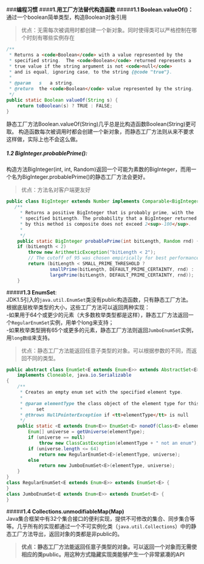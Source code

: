 ###**编程习惯**
####**1.用工厂方法替代构造函数**
#####**1.1 Boolean.valueOf()：**
通过一个boolean简单类型，构造Boolean对象引用  
>优点：无需每次被调用时都创建一个新对象。同时使得类可以严格控制在哪个时刻有哪些实例存在   

```java
/**
 * Returns a <code>Boolean</code> with a value represented by the
 * specified string.  The <code>Boolean</code> returned represents a
 * true value if the string argument is not <code>null</code>
 * and is equal, ignoring case, to the string {@code "true"}.
 *
 * @param   s   a string.
 * @return  the <code>Boolean</code> value represented by the string.
 */
public static Boolean valueOf(String s) {
    return toBoolean(s) ? TRUE : FALSE;
}
```
静态工厂方法Boolean.valueOf(String)几乎总是比构造函数Boolean(String)更可取。
构造函数每次被调用时都会创建一个新对象，而静态工厂方法则从来不要求这样做，实际上也不会这么做。
##### **1.2 BigInteger.probablePrime()**:
构造方法BigInteger(int, int, Random)返回一个可能为素数的BigInteger，而用一个名为BigInteger.probablePrime()的静态工厂方法会更好。
>优点：方法名对客户端更友好  

```java
public class BigInteger extends Number implements Comparable<BigInteger> {
   /**
     * Returns a positive BigInteger that is probably prime, with the
     * specified bitLength. The probability that a BigInteger returned
     * by this method is composite does not exceed 2<sup>-100</sup>.
     *
     */
    public static BigInteger probablePrime(int bitLength, Random rnd) {
    if (bitLength < 2)
        throw new ArithmeticException("bitLength < 2");
        // The cutoff of 95 was chosen empirically for best performance
        return (bitLength < SMALL_PRIME_THRESHOLD ?
                smallPrime(bitLength, DEFAULT_PRIME_CERTAINTY, rnd) :
                largePrime(bitLength, DEFAULT_PRIME_CERTAINTY, rnd));
    }
```
#####**1.3 EnumSet**:  
JDK1.5引入的`java.util.EnumSet`类没有public构造函数，只有静态工厂方法。  
根据底层枚举类型的大小，这些工厂方法可以返回两种实现：  
-如果用于64个或更少的元素（大多数枚举类型都是这样），静态工厂方法返回一个`RegularEnumSet`实例，用单个long来支持；  
-如果枚举类型拥有65个或更多的元素，静态工厂方法则返回`JumboEnumSet`实例，用`long数组`来支持。    
>优点：静态工厂方法能返回任意子类型的对象。可以根据参数的不同，而返回不同的类型。  

```java
public abstract class EnumSet<E extends Enum<E>> extends AbstractSet<E>
    implements Cloneable, java.io.Serializable
{
    /**
     * Creates an empty enum set with the specified element type.
     *
     * @param elementType the class object of the element type for this enum
     *     set
     * @throws NullPointerException if <tt>elementType</tt> is null
     */
    public static <E extends Enum<E>> EnumSet<E> noneOf(Class<E> elementType) {
        Enum[] universe = getUniverse(elementType);
        if (universe == null)
            throw new ClassCastException(elementType + " not an enum");
        if (universe.length <= 64)
            return new RegularEnumSet<E>(elementType, universe);
        else
            return new JumboEnumSet<E>(elementType, universe);
    }
}
class RegularEnumSet<E extends Enum<E>> extends EnumSet<E> {
}
class JumboEnumSet<E extends Enum<E>> extends EnumSet<E> {
}
 ```
#####**1.4 Collections.unmodifiableMap(Map)**  
Java集合框架中有32个集合接口的便利实现，提供不可修改的集合、同步集合等等。几乎所有的实现都通过一个不可实例化类（`java.util.Collections`）中的静态工厂方法导出，返回对象的类都是非public的。

> **优点：静态工厂方法能返回任意子类型的对象。可以返回一个对象而无需使相应的类public。用这种方式隐藏实现类能够产生一个非常紧凑的API**

